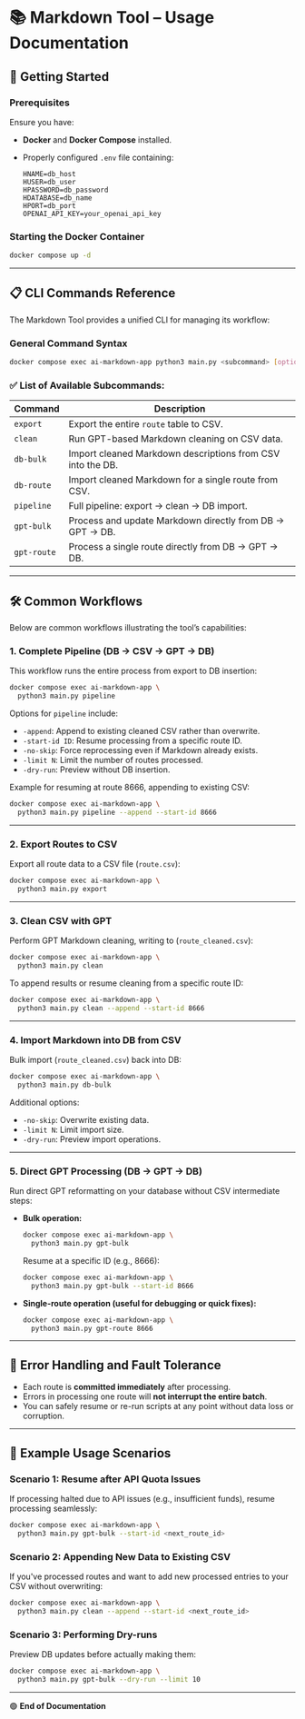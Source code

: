 # 📚 Markdown Tool – Usage Documentation

## 🚀 Getting Started

### **Prerequisites**

Ensure you have:

- **Docker** and **Docker Compose** installed.
- Properly configured `.env` file containing:
    
    ```
    HNAME=db_host
    HUSER=db_user
    HPASSWORD=db_password
    HDATABASE=db_name
    HPORT=db_port
    OPENAI_API_KEY=your_openai_api_key
    ```
    

### **Starting the Docker Container**

```bash
docker compose up -d
```

---

## 📋 CLI Commands Reference

The Markdown Tool provides a unified CLI for managing its workflow:

### **General Command Syntax**

```bash
docker compose exec ai-markdown-app python3 main.py <subcommand> [options]
```

### ✅ **List of Available Subcommands:**

| Command | Description |
| --- | --- |
| `export` | Export the entire `route` table to CSV. |
| `clean` | Run GPT-based Markdown cleaning on CSV data. |
| `db-bulk` | Import cleaned Markdown descriptions from CSV into the DB. |
| `db-route` | Import cleaned Markdown for a single route from CSV. |
| `pipeline` | Full pipeline: export → clean → DB import. |
| `gpt-bulk` | Process and update Markdown directly from DB → GPT → DB. |
| `gpt-route` | Process a single route directly from DB → GPT → DB. |

---

## 🛠️ Common Workflows

Below are common workflows illustrating the tool’s capabilities:

### **1. Complete Pipeline (DB → CSV → GPT → DB)**

This workflow runs the entire process from export to DB insertion:

```bash
docker compose exec ai-markdown-app \
  python3 main.py pipeline
```

Options for `pipeline` include:

- `-append`: Append to existing cleaned CSV rather than overwrite.
- `-start-id ID`: Resume processing from a specific route ID.
- `-no-skip`: Force reprocessing even if Markdown already exists.
- `-limit N`: Limit the number of routes processed.
- `-dry-run`: Preview without DB insertion.

Example for resuming at route 8666, appending to existing CSV:

```bash
docker compose exec ai-markdown-app \
  python3 main.py pipeline --append --start-id 8666
```

---

### **2. Export Routes to CSV**

Export all route data to a CSV file (`route.csv`):

```bash
docker compose exec ai-markdown-app \
  python3 main.py export
```

---

### **3. Clean CSV with GPT**

Perform GPT Markdown cleaning, writing to (`route_cleaned.csv`):

```bash
docker compose exec ai-markdown-app \
  python3 main.py clean
```

To append results or resume cleaning from a specific route ID:

```bash
docker compose exec ai-markdown-app \
  python3 main.py clean --append --start-id 8666
```

---

### **4. Import Markdown into DB from CSV**

Bulk import (`route_cleaned.csv`) back into DB:

```bash
docker compose exec ai-markdown-app \
  python3 main.py db-bulk
```

Additional options:

- `-no-skip`: Overwrite existing data.
- `-limit N`: Limit import size.
- `-dry-run`: Preview import operations.

---

### **5. Direct GPT Processing (DB → GPT → DB)**

Run direct GPT reformatting on your database without CSV intermediate steps:

- **Bulk operation:**
    
    ```bash
    docker compose exec ai-markdown-app \
      python3 main.py gpt-bulk
    ```
    
    Resume at a specific ID (e.g., 8666):
    
    ```bash
    docker compose exec ai-markdown-app \
      python3 main.py gpt-bulk --start-id 8666
    ```
    
- **Single-route operation (useful for debugging or quick fixes):**
    
    ```bash
    docker compose exec ai-markdown-app \
      python3 main.py gpt-route 8666
    ```
    

---

## 🚧 Error Handling and Fault Tolerance

- Each route is **committed immediately** after processing.
- Errors in processing one route will **not interrupt the entire batch**.
- You can safely resume or re-run scripts at any point without data loss or corruption.

---

## 📌 Example Usage Scenarios

### **Scenario 1: Resume after API Quota Issues**

If processing halted due to API issues (e.g., insufficient funds), resume processing seamlessly:

```bash
docker compose exec ai-markdown-app \
  python3 main.py gpt-bulk --start-id <next_route_id>
```

### **Scenario 2: Appending New Data to Existing CSV**

If you've processed routes and want to add new processed entries to your CSV without overwriting:

```bash
docker compose exec ai-markdown-app \
  python3 main.py clean --append --start-id <next_route_id>
```

### **Scenario 3: Performing Dry-runs**

Preview DB updates before actually making them:

```bash
docker compose exec ai-markdown-app \
  python3 main.py gpt-bulk --dry-run --limit 10
```

---

🟢 **End of Documentation**

